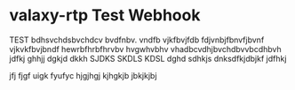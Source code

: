 # valaxy-rtp Test Webhook
TEST
bdhsvchdsbvchdcv
bvdfnbv. vndfb vjkfbvjfdb
fdjvnbjfbnvfjbvnf vjkvkfbvjbndf
hewrbfhrbfhrvbv hvgwhvbhv 
vhadbcvdhjbvchdbvvbcdhbvh
jdfkj
ghhjj
dgkjd
dkkh
SJDKS
SKDLS
KDSL
dghd
sdhkjs
dnksdfkjdbjkf
jdfhkj

jfj
fjgf
uigk
fyufyc
hjgjhgj
kjhgkjb
jbkjkjbj
